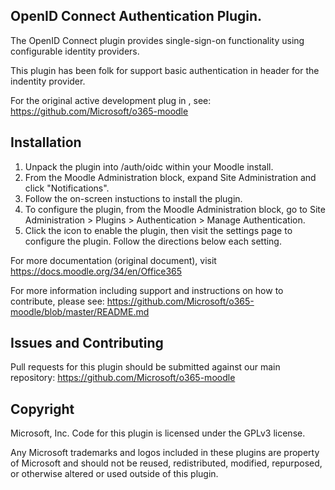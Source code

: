 ## OpenID Connect Authentication Plugin.

The OpenID Connect plugin provides single-sign-on functionality using configurable identity providers.

This plugin has been folk for support basic authentication in header for the indentity provider.

For the original active development plug in , see: https://github.com/Microsoft/o365-moodle

## Installation

1. Unpack the plugin into /auth/oidc within your Moodle install.
2. From the Moodle Administration block, expand Site Administration and click "Notifications".
3. Follow the on-screen instuctions to install the plugin.
4. To configure the plugin, from the Moodle Administration block, go to Site Administration > Plugins > Authentication > Manage Authentication.
5. Click the icon to enable the plugin, then visit the settings page to configure the plugin. Follow the directions below each setting.

For more documentation (original document), visit https://docs.moodle.org/34/en/Office365

For more information including support and instructions on how to contribute, please see: https://github.com/Microsoft/o365-moodle/blob/master/README.md

## Issues and Contributing

Pull requests for this plugin should be submitted against our main repository: https://github.com/Microsoft/o365-moodle 

## Copyright

Microsoft, Inc.  Code for this plugin is licensed under the GPLv3 license.

Any Microsoft trademarks and logos included in these plugins are property of Microsoft and should not be reused, redistributed, modified, repurposed, or otherwise altered or used outside of this plugin.
